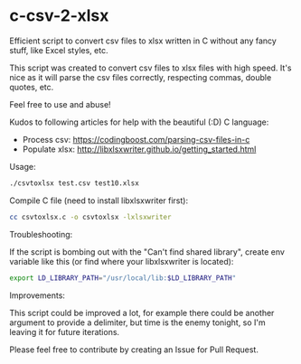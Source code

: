 # c-csv-2-xlsx
Efficient script to convert csv files to xlsx written in C without any fancy stuff, like Excel styles, etc.


This script was created to convert csv files to xlsx files with high speed.
It's nice as it will parse the csv files correctly, respecting commas, double
quotes, etc.

Feel free to use and abuse!
  
Kudos to following articles for help with the beautiful (:D) C language:
- Process csv: https://codingboost.com/parsing-csv-files-in-c
- Populate xlsx: http://libxlsxwriter.github.io/getting_started.html
  
Usage:
```bash
./csvtoxlsx test.csv test10.xlsx
```
  
Compile C file (need to install libxlsxwriter first):
```bash
cc csvtoxlsx.c -o csvtoxlsx -lxlsxwriter
```
 
 Troubleshooting:

 If the script is bombing out with the "Can't find shared library", create env variable like this (or find where your libxlsxwriter is located):
 ```bash
 export LD_LIBRARY_PATH="/usr/local/lib:$LD_LIBRARY_PATH"
 ```

Improvements:

This script could be improved a lot, for example there could be another argument to provide a delimiter, but time is the enemy tonight, so I'm leaving it for future iterations.

Please feel free to contribute by creating an Issue for Pull Request.
